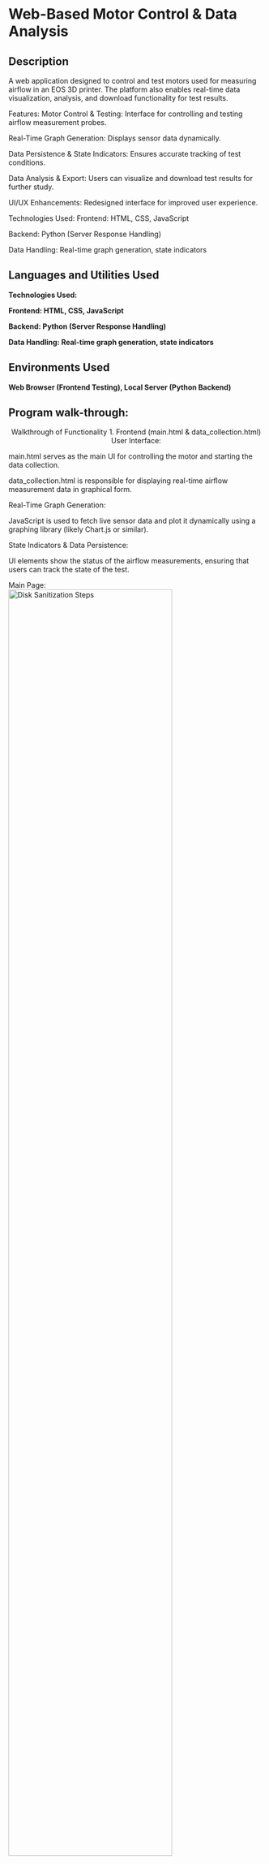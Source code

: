 <h1>Web-Based Motor Control & Data Analysis</h1>

<h2>Description</h2>
A web application designed to control and test motors used for measuring airflow in an EOS 3D printer. The platform also enables real-time data visualization, analysis, and download functionality for test results.

Features:
Motor Control & Testing: Interface for controlling and testing airflow measurement probes.

Real-Time Graph Generation: Displays sensor data dynamically.

Data Persistence & State Indicators: Ensures accurate tracking of test conditions.

Data Analysis & Export: Users can visualize and download test results for further study.

UI/UX Enhancements: Redesigned interface for improved user experience.

Technologies Used:
Frontend: HTML, CSS, JavaScript

Backend: Python (Server Response Handling)

Data Handling: Real-time graph generation, state indicators
<br />


<h2>Languages and Utilities Used</h2>

<b>Technologies Used:

Frontend: HTML, CSS, JavaScript

Backend: Python (Server Response Handling)

Data Handling: Real-time graph generation, state indicators</b>

<h2>Environments Used </h2>
<b>Web Browser (Frontend Testing), Local Server (Python Backend)</b> 

<h2>Program walk-through:</h2>

<p align="center">
Walkthrough of Functionality
1. Frontend (main.html & data_collection.html)
User Interface:

main.html serves as the main UI for controlling the motor and starting the data collection.

data_collection.html is responsible for displaying real-time airflow measurement data in graphical form.

Real-Time Graph Generation:

JavaScript is used to fetch live sensor data and plot it dynamically using a graphing library (likely Chart.js or similar).

State Indicators & Data Persistence:

UI elements show the status of the airflow measurements, ensuring that users can track the state of the test.

Main Page: <br/>
<img src="https://github.com/IALT1234/Probe-Testing-Page/blob/main/Main%20Page.png" height="80%" width="80%" alt="Disk Sanitization Steps"/>
<br />
Graph and Data Analytics: <br/>
<img src="https://github.com/IALT1234/Probe-Testing-Page/blob/main/Data%20Collection%20and%20analitycs.png" height="80%" width="80%" alt="Disk Sanitization Steps"/>
<br />

2. Backend (app.py)
Server Role:

Written in Python using Flask, the backend manages data collection from the airflow sensors and serves it to the frontend.

It provides RESTful endpoints to send sensor readings to the JavaScript running in the browser.

Data Analysis & Export:

The Python backend processes and stores the data.

It allows users to download collected data in a structured format (CSV or JSON) for further study.
</p>
